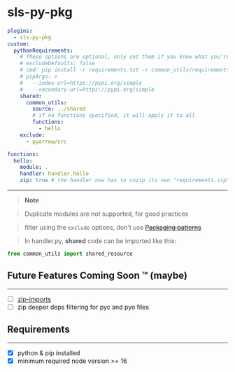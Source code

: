 # sls-py-pkg
```yaml
plugins:
  - sls-py-pkg
custom:
  pythonRequirements:
    # These options are optional, only set them if you know what you're doing
    # excludeDefaults: false
    # cmd: pip install -r requirements.txt -r common_utils/requirements.txt -t .
    # pipArgs: >
    #   --index-url=https://pypi.org/simple
    #   --secondary-url=https://pypi.org/simple
    shared:
      common_utils:
        source: ../shared
        # if no functions specified, it will apply it to all
        functions:
          - hello
    exclude:
      - pyarrow/src

functions:
  hello:
    module: .
    handler: handler.hello
    zip: true # the handler now has to unzip its own "requirements.zip"
```
---
> **Note**

> Duplicate modules are not supported, for good practices

> filter using the `exclude` options, don't use ~~[Packaging patterns](https://www.serverless.com/framework/docs/providers/aws/guide/packaging)~~

>In handler.py, **shared** code can be imported like this:
```py
from common_utils import shared_resource
```

## Future Features Coming Soon ™️ (maybe)
---
- [ ] [zip-imports](https://docs.python.org/3/library/zipimport.html)
- [ ] zip deeper deps filtering for pyc and pyo files

## Requirements
---
- [x] python & pip installed
- [x] minimum required node version >= 16
